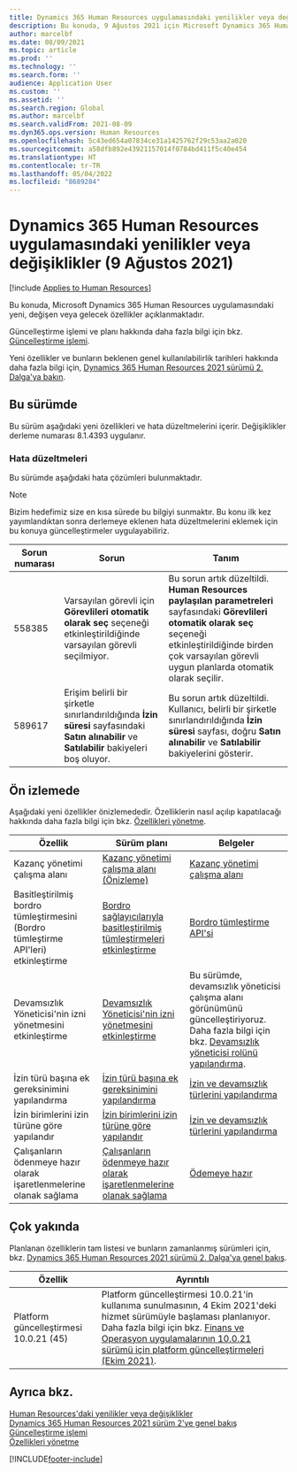 ```yaml
---
title: Dynamics 365 Human Resources uygulamasındaki yenilikler veya değişiklikler (9 Ağustos 2021)
description: Bu konuda, 9 Ağustos 2021 için Microsoft Dynamics 365 Human Resources'taki yeni veya değişen özellikler açıklanmaktadır.
author: marcelbf
ms.date: 08/09/2021
ms.topic: article
ms.prod: ''
ms.technology: ''
ms.search.form: ''
audience: Application User
ms.custom: ''
ms.assetid: ''
ms.search.region: Global
ms.author: marcelbf
ms.search.validFrom: 2021-08-09
ms.dyn365.ops.version: Human Resources
ms.openlocfilehash: 5c43ed654a07834ce31a1425762f29c53aa2a020
ms.sourcegitcommit: a58dfb892e43921157014f0784bd411f5c40e454
ms.translationtype: HT
ms.contentlocale: tr-TR
ms.lasthandoff: 05/04/2022
ms.locfileid: "8689284"
---
```

# <a name="whats-new-or-changed-in-dynamics-365-human-resources-august-9-2021"></a>Dynamics 365 Human Resources uygulamasındaki yenilikler veya değişiklikler (9 Ağustos 2021)

[!include [Applies to Human Resources](../includes/applies-to-hr.md)]

Bu konuda, Microsoft Dynamics 365 Human Resources uygulamasındaki yeni, değişen veya gelecek özellikler açıklanmaktadır.

Güncelleştirme işlemi ve planı hakkında daha fazla bilgi için bkz. [Güncelleştirme işlemi](hr-admin-setup-update-process.md).

Yeni özellikler ve bunların beklenen genel kullanılabilirlik tarihleri hakkında daha fazla bilgi için, [Dynamics 365 Human Resources 2021 sürümü 2. Dalga'ya bakın](/dynamics365-release-plan/2021wave2/human-resources/dynamics365-human-resources/).

## <a name="in-this-release"></a>Bu sürümde

Bu sürüm aşağıdaki yeni özellikleri ve hata düzeltmelerini içerir. Değişiklikler derleme numarası 8.1.4393 uygulanır.

### <a name="bug-fixes"></a>Hata düzeltmeleri

Bu sürümde aşağıdaki hata çözümleri bulunmaktadır.

> [!NOTE]
> Bizim hedefimiz size en kısa sürede bu bilgiyi sunmaktır. Bu konu ilk kez yayımlandıktan sonra derlemeye eklenen hata düzeltmelerini eklemek için bu konuya güncelleştirmeler uygulayabiliriz.

| Sorun numarası | Sorun | Tanım |
| --- | --- | --- |
| 558385 | Varsayılan görevli için **Görevlileri otomatik olarak seç** seçeneği etkinleştirildiğinde varsayılan görevli seçilmiyor. | Bu sorun artık düzeltildi. **Human Resources paylaşılan parametreleri** sayfasındaki **Görevlileri otomatik olarak seç** seçeneği etkinleştirildiğinde birden çok varsayılan görevli uygun planlarda otomatik olarak seçilir. |
| 589617 | Erişim belirli bir şirketle sınırlandırıldığında **İzin süresi** sayfasındaki **Satın alınabilir** ve **Satılabilir** bakiyeleri boş oluyor. | Bu sorun artık düzeltildi. Kullanıcı, belirli bir şirketle sınırlandırıldığında **İzin süresi** sayfası, doğru **Satın alınabilir** ve **Satılabilir** bakiyelerini gösterir. |

## <a name="in-preview"></a>Ön izlemede

Aşağıdaki yeni özellikler önizlemededir. Özelliklerin nasıl açılıp kapatılacağı hakkında daha fazla bilgi için bkz. [Özellikleri yönetme](hr-admin-manage-features.md).

| Özellik | Sürüm planı | Belgeler |
| --- | --- | --- |
| Kazanç yönetimi çalışma alanı | [Kazanç yönetimi çalışma alanı (Önizleme)](/dynamics365-release-plan/2020wave2/human-resources/dynamics365-human-resources/benefits-management-workspace) | [Kazanç yönetimi çalışma alanı](hr-benefits-management-workspace.md) |
| Basitleştirilmiş bordro tümleştirmesini (Bordro tümleştirme API'leri) etkinleştirme | [Bordro sağlayıcılarıyla basitleştirilmiş tümleştirmeleri etkinleştirme](/dynamics365-release-plan/2021wave1/human-resources/dynamics365-human-resources/enable-simplified-integration-payroll-providers) | [Bordro tümleştirme API'si](hr-admin-integration-payroll-api-introduction.md)|
| Devamsızlık Yöneticisi'nin izni yönetmesini etkinleştirme | [Devamsızlık Yöneticisi'nin izni yönetmesini etkinleştirme](/dynamics365-release-plan/2021wave1/human-resources/dynamics365-human-resources/enable-absence-manager-manage-leave) | Bu sürümde, devamsızlık yöneticisi çalışma alanı görünümünü güncelleştiriyoruz. Daha fazla bilgi için bkz. [Devamsızlık yöneticisi rolünü yapılandırma](https://go.microsoft.com/fwlink/?linkid=2168107). |
| İzin türü başına ek gereksinimini yapılandırma | [İzin türü başına ek gereksinimini yapılandırma](/dynamics365-release-plan/2021wave1/human-resources/dynamics365-human-resources/mandate-attachments-specific-leave-types) |[İzin ve devamsızlık türlerini yapılandırma](https://go.microsoft.com/fwlink/?linkid=2168108)|
| İzin birimlerini izin türüne göre yapılandır | [İzin birimlerini izin türüne göre yapılandır](/dynamics365-release-plan/2021wave1/human-resources/dynamics365-human-resources/configure-leave-units-per-leave-type) |[İzin ve devamsızlık türlerini yapılandırma](https://go.microsoft.com/fwlink/?linkid=2168215)|
| Çalışanların ödenmeye hazır olarak işaretlenmelerine olanak sağlama | [Çalışanların ödenmeye hazır olarak işaretlenmelerine olanak sağlama](/dynamics365-release-plan/2021wave1/human-resources/dynamics365-human-resources/enable-employees-be-marked-as-ready-pay) | [Ödemeye hazır](/dynamics365/human-resources/hr-compensation-payroll) |

## <a name="coming-soon"></a>Çok yakında

Planlanan özelliklerin tam listesi ve bunların zamanlanmış sürümleri için, bkz. [Dynamics 365 Human Resources 2021 sürümü 2. Dalga'ya genel bakış](/dynamics365-release-plan/2021wave2/human-resources/dynamics365-human-resources/).

| Özellik | Ayrıntılı |
| --- | --- |
| Platform güncelleştirmesi 10.0.21 (45) | Platform güncelleştirmesi 10.0.21'in kullanıma sunulmasının, 4 Ekim 2021'deki hizmet sürümüyle başlaması planlanıyor. Daha fazla bilgi için bkz. [Finans ve Operasyon uygulamalarının 10.0.21 sürümü için platform güncelleştirmeleri (Ekim 2021)](/dynamics365/fin-ops-core/dev-itpro/get-started/whats-new-platform-updates-10-0-21). |

## <a name="see-also"></a>Ayrıca bkz.

[Human Resources'daki yenilikler veya değişiklikler](hr-admin-whats-new.md)</br>
[Dynamics 365 Human Resources 2021 sürüm 2'ye genel bakış](/dynamics365-release-plan/2021wave2/human-resources/dynamics365-human-resources/)</br>
[Güncelleştirme işlemi](hr-admin-setup-update-process.md)</br>
[Özellikleri yönetme](hr-admin-manage-features.md)

[!INCLUDE[footer-include](../includes/footer-banner.md)]
